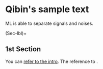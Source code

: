 # Qibin's sample text

ML is able to separate signals and noises.

(Sec-lbl)=
## 1st Section

You can [refer to the intro](intro.md).
The reference to [](Sec-lbl).
